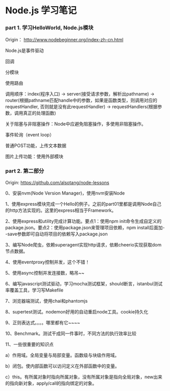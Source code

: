 Node.js 学习笔记
================


### part 1. 学习HelloWorld, Node.js模块

Origin： http://www.nodebeginner.org/index-zh-cn.html 

Node.js是事件驱动

回调

分模块

使用路由

调用顺序：index(程序入口) -> server(接受请求参数，解析出pathname) -> router(根据pathname匹配handle中的参数，如果是函数类型，则调用对应的requestHandler, 否则就是没有此requestHandler) -> requestHandlers(根据参数，调用真正的处理函数)

关于阻塞与非阻塞操作：Node中应避免阻塞操作，多使用非阻塞操作。

事件轮询（event loop）

普通POST功能，上传文本数据

图片上传功能：使用外部模块

### part 2. 第二部分

Origin: https://github.com/alsotang/node-lessons

0、安装nvm(Node Version Manager)，使用nvm安装Node

1、使用express模块完成一个Hello的例子。之前的part01里都是调用Node自己的http方法实现的。这里的express相当于Framework。

2、使用express和utility完成计算功能。要点1：使用npm init命令生成自定义的package.json。要点2：使用package.json来管理项目依赖，npm install后面加--save参数即可自动将项目的依赖写入package.json

3、编写Node爬虫，依赖superagent实现http请求，依赖cheerio实现获取dom节点数据。

4、使用eventproxy控制并发，这个不错！

5、使用async控制并发连接数，略吊~~

6、编写javascript测试驱动，学习mocha测试框架，should断言，istanbul测试率覆盖工具，学习写Makefile

7、浏览器端测试，使用chai和phantomjs

8、supertest测试。nodemon好用的自动重启node工具。cookie持久化

9、正则表达式。。。。哪里都有它~~~~

10、Benchmark。测试干成同一件事时，不同方法的执行效率比较

11、一些很重要的知识点

a）作用域。全局变量与局部变量。函数级与块级作用域。

b）闭包。使内部函数可以访问定义在外部函数中的变量。

c）this。有所属对象时指向所属对象，没有所属对象是指向全局对象，new出来的指向新对象，apply/call的指向绑定的对象。
